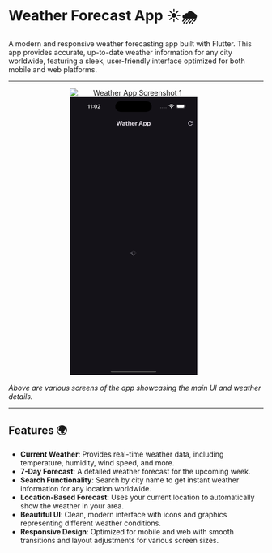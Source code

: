 # Weather Forecast App ☀️🌧️

A modern and responsive weather forecasting app built with Flutter. This app provides accurate, up-to-date weather information for any city worldwide, featuring a sleek, user-friendly interface optimized for both mobile and web platforms.

---

<p align="center">
    <img src="ss1.png" alt="Weather App Screenshot 1" width="50%" style="display:inline-block; margin-right: 10px;"/>
    <img src="ss2.png" alt="Weather App Screenshot 2" width="50%" style="display:inline-block; margin-right: 10px;"/>
   
</p>  

*Above are various screens of the app showcasing the main UI and weather details.*

---

## Features 🌍

- **Current Weather**: Provides real-time weather data, including temperature, humidity, wind speed, and more.
- **7-Day Forecast**: A detailed weather forecast for the upcoming week.
- **Search Functionality**: Search by city name to get instant weather information for any location worldwide.
- **Location-Based Forecast**: Uses your current location to automatically show the weather in your area.
- **Beautiful UI**: Clean, modern interface with icons and graphics representing different weather conditions.
- **Responsive Design**: Optimized for mobile and web with smooth transitions and layout adjustments for various screen sizes.


